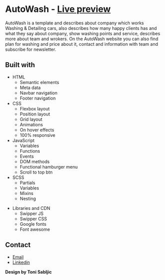 # AutoWash - <a href="https://t-sabljic.github.io/Auto-Wash-project/">Live preview</a>

 AutoWash  is a template and describes about company which works Washing & Detailing cars, also describes
how many happy clients has and what they say about company, show washing points and service, describes more about team and wrokers.
On the AutoWash website you can also find plan for washing and price about it, contact and information with team and subscribe for newsletter. 

## Built with

* HTML
  - Semantic elements
  - Meta data
  - Navbar navigation
  - Footer navigation
* CSS
  - Flexbox layout
  - Position layout
  - Grid layout
  - Animations
  - On hover effects
  - 100% responsive
* JavaScript 
  - Variables
  - Functions
  - Events
  - DOM methods
  - Functional hamburger menu
  - Scroll to top btn
* SCSS
  - Partials
  - Variables
  - Mixins
  - Nesting
- Libraries and CDN
  - Swipper JS
  - Swipper CSS
  - Google fonts
  - Font awesome

## Contact
* [Email](https://toni.majkic@gmail.com)
* [Linkedin](https://toni.majkic@gmail.com)

**Design by Toni Sabljic**

